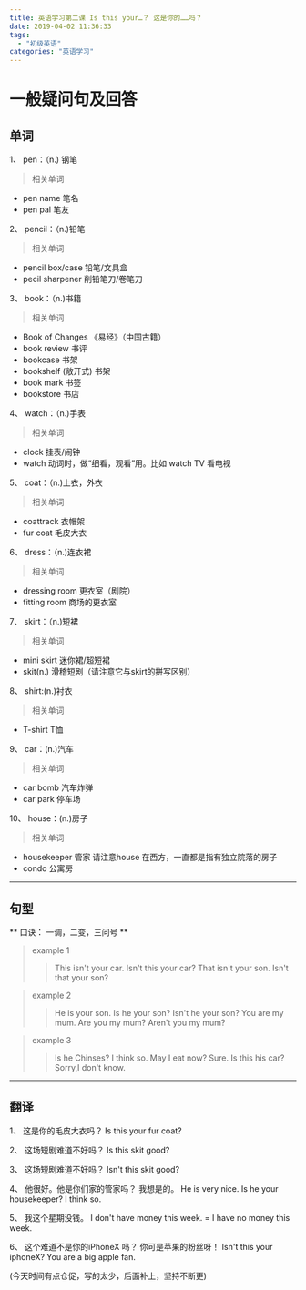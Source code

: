 ```yaml
---
title: 英语学习第二课 Is this your…？ 这是你的……吗？
date: 2019-04-02 11:36:33
tags: 
  - "初级英语"
categories: "英语学习"
---
```


# 一般疑问句及回答
## 单词
1、 pen：（n.) 钢笔
> 相关单词
- pen name 笔名
- pen pal  笔友

2、 pencil：（n.)铅笔
>  相关单词
- pencil box/case 铅笔/文具盒
- pecil sharpener 削铅笔刀/卷笔刀

3、 book：（n.)书籍
> 相关单词
- Book of Changes 《易经》（中国古籍）
- book review 书评
- bookcase 书架
- bookshelf (敞开式) 书架
- book mark 书签
- bookstore 书店

4、 watch：（n.)手表
> 相关单词
- clock 挂表/闹钟
- watch 动词时，做“细看，观看”用。比如 watch TV 看电视

5、 coat：（n.)上衣，外衣
> 相关单词
- coattrack 衣帽架
- fur coat 毛皮大衣

6、 dress：（n.)连衣裙
> 相关单词
- dressing room 更衣室（剧院）
- fitting room 商场的更衣室

7、 skirt：（n.)短裙
> 相关单词
- mini skirt 迷你裙/超短裙
- skit(n.) 滑稽短剧（请注意它与skirt的拼写区别）

8、 shirt:(n.)衬衣
> 相关单词
- T-shirt T恤

9、 car：(n.)汽车
> 相关单词
- car bomb 汽车炸弹
- car park 停车场

10、 house：(n.)房子
> 相关单词
- housekeeper 管家 请注意house 在西方，一直都是指有独立院落的房子
- condo 公寓房

---

## 句型
** 口诀： 一调，二变，三问号 **

> example 1
>> This isn't your car. Isn't this your car?
>> That isn't your son. Isn't that your son?

> example 2
>> He is your son. Is he your son? Isn't he your son?
>> You are my mum. Are you my mum? Aren't you my mum?

> example 3
>> Is he Chinses?
>> I think so.
>> May I eat now?
>> Sure.
>> Is this his car?
>> Sorry,I don't know.

---

## 翻译

1、 这是你的毛皮大衣吗？
Is this your fur coat?

2、 这场短剧难道不好吗？
Is this skit good?

3、 这场短剧难道不好吗？
Isn't this skit good?

4、 他很好。他是你们家的管家吗？ 我想是的。
He is very nice. Is he your housekeeper? I think so.

5、 我这个星期没钱。
I don't have money this week. = I have no money this week.

6、 这个难道不是你的iPhoneX 吗？ 你可是苹果的粉丝呀！
Isn't this your iphoneX? You are a big apple fan.

(今天时间有点仓促，写的太少，后面补上，坚持不断更)





